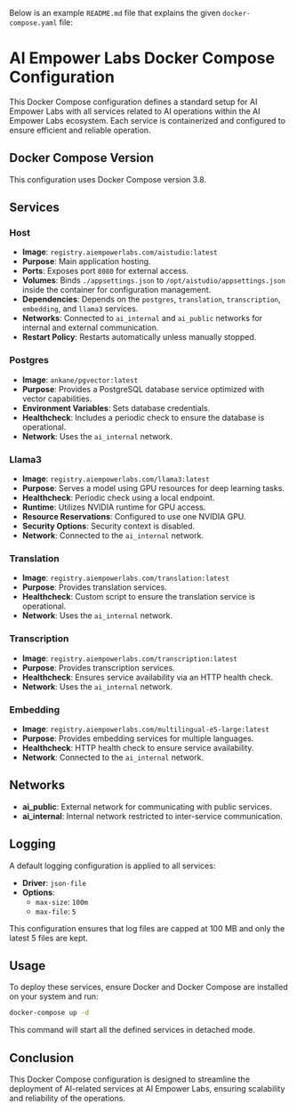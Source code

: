 Below is an example `README.md` file that explains the given `docker-compose.yaml` file:

# AI Empower Labs Docker Compose Configuration

This Docker Compose configuration defines a standard setup for AI Empower Labs with all services related to AI operations within the AI Empower Labs ecosystem. Each service is containerized and configured to ensure efficient and reliable operation.

## Docker Compose Version

This configuration uses Docker Compose version 3.8.

## Services

### Host

- **Image**: `registry.aiempowerlabs.com/aistudio:latest`
- **Purpose**: Main application hosting.
- **Ports**: Exposes port `8080` for external access.
- **Volumes**: Binds `./appsettings.json` to `/opt/aistudio/appsettings.json` inside the container for configuration management.
- **Dependencies**: Depends on the `postgres`, `translation`, `transcription`, `embedding`, and `llama3` services.
- **Networks**: Connected to `ai_internal` and `ai_public` networks for internal and external communication.
- **Restart Policy**: Restarts automatically unless manually stopped.

### Postgres

- **Image**: `ankane/pgvector:latest`
- **Purpose**: Provides a PostgreSQL database service optimized with vector capabilities.
- **Environment Variables**: Sets database credentials.
- **Healthcheck**: Includes a periodic check to ensure the database is operational.
- **Network**: Uses the `ai_internal` network.

### Llama3

- **Image**: `registry.aiempowerlabs.com/llama3:latest`
- **Purpose**: Serves a model using GPU resources for deep learning tasks.
- **Healthcheck**: Periodic check using a local endpoint.
- **Runtime**: Utilizes NVIDIA runtime for GPU access.
- **Resource Reservations**: Configured to use one NVIDIA GPU.
- **Security Options**: Security context is disabled.
- **Network**: Connected to the `ai_internal` network.

### Translation

- **Image**: `registry.aiempowerlabs.com/translation:latest`
- **Purpose**: Provides translation services.
- **Healthcheck**: Custom script to ensure the translation service is operational.
- **Network**: Uses the `ai_internal` network.

### Transcription

- **Image**: `registry.aiempowerlabs.com/transcription:latest`
- **Purpose**: Provides transcription services.
- **Healthcheck**: Ensures service availability via an HTTP health check.
- **Network**: Uses the `ai_internal` network.

### Embedding

- **Image**: `registry.aiempowerlabs.com/multilingual-e5-large:latest`
- **Purpose**: Provides embedding services for multiple languages.
- **Healthcheck**: HTTP health check to ensure service availability.
- **Network**: Connected to the `ai_internal` network.

## Networks

- **ai_public**: External network for communicating with public services.
- **ai_internal**: Internal network restricted to inter-service communication.

## Logging

A default logging configuration is applied to all services:
- **Driver**: `json-file`
- **Options**:
  - `max-size`: `100m`
  - `max-file`: `5`

This configuration ensures that log files are capped at 100 MB and only the latest 5 files are kept.

## Usage

To deploy these services, ensure Docker and Docker Compose are installed on your system and run:
```bash
docker-compose up -d
```

This command will start all the defined services in detached mode.

## Conclusion

This Docker Compose configuration is designed to streamline the deployment of AI-related services at AI Empower Labs, ensuring scalability and reliability of the operations.

